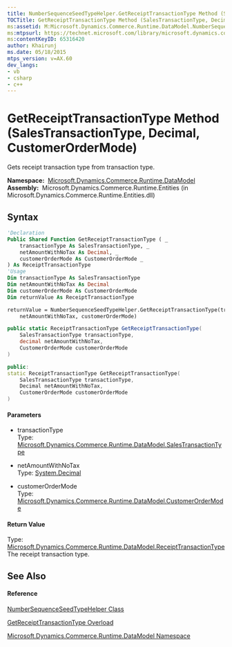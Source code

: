 ```yaml
---
title: NumberSequenceSeedTypeHelper.GetReceiptTransactionType Method (SalesTransactionType, Decimal, CustomerOrderMode) (Microsoft.Dynamics.Commerce.Runtime.DataModel)
TOCTitle: GetReceiptTransactionType Method (SalesTransactionType, Decimal, CustomerOrderMode)
ms:assetid: M:Microsoft.Dynamics.Commerce.Runtime.DataModel.NumberSequenceSeedTypeHelper.GetReceiptTransactionType(Microsoft.Dynamics.Commerce.Runtime.DataModel.SalesTransactionType,System.Decimal,Microsoft.Dynamics.Commerce.Runtime.DataModel.CustomerOrderMode)
ms:mtpsurl: https://technet.microsoft.com/library/microsoft.dynamics.commerce.runtime.datamodel.numbersequenceseedtypehelper.getreceipttransactiontype(v=AX.60)
ms:contentKeyID: 65316420
author: Khairunj
ms.date: 05/18/2015
mtps_version: v=AX.60
dev_langs:
- vb
- csharp
- c++
---
```


# GetReceiptTransactionType Method (SalesTransactionType, Decimal, CustomerOrderMode)

Gets receipt transaction type from transaction type.

**Namespace:**  [Microsoft.Dynamics.Commerce.Runtime.DataModel](microsoft-dynamics-commerce-runtime-datamodel-namespace.md)  
**Assembly:**  Microsoft.Dynamics.Commerce.Runtime.Entities (in Microsoft.Dynamics.Commerce.Runtime.Entities.dll)

## Syntax

``` vb
'Declaration
Public Shared Function GetReceiptTransactionType ( _
    transactionType As SalesTransactionType, _
    netAmountWithNoTax As Decimal, _
    customerOrderMode As CustomerOrderMode _
) As ReceiptTransactionType
'Usage
Dim transactionType As SalesTransactionType
Dim netAmountWithNoTax As Decimal
Dim customerOrderMode As CustomerOrderMode
Dim returnValue As ReceiptTransactionType

returnValue = NumberSequenceSeedTypeHelper.GetReceiptTransactionType(transactionType, _
    netAmountWithNoTax, customerOrderMode)
```

``` csharp
public static ReceiptTransactionType GetReceiptTransactionType(
    SalesTransactionType transactionType,
    decimal netAmountWithNoTax,
    CustomerOrderMode customerOrderMode
)
```

``` c++
public:
static ReceiptTransactionType GetReceiptTransactionType(
    SalesTransactionType transactionType, 
    Decimal netAmountWithNoTax, 
    CustomerOrderMode customerOrderMode
)
```

#### Parameters

  - transactionType  
    Type: [Microsoft.Dynamics.Commerce.Runtime.DataModel.SalesTransactionType](salestransactiontype-enumeration-microsoft-dynamics-commerce-runtime-datamodel.md)  

<!-- end list -->

  - netAmountWithNoTax  
    Type: [System.Decimal](https://technet.microsoft.com/library/1k2e8atx\(v=ax.60\))  

<!-- end list -->

  - customerOrderMode  
    Type: [Microsoft.Dynamics.Commerce.Runtime.DataModel.CustomerOrderMode](customerordermode-enumeration-microsoft-dynamics-commerce-runtime-datamodel.md)  

#### Return Value

Type: [Microsoft.Dynamics.Commerce.Runtime.DataModel.ReceiptTransactionType](receipttransactiontype-enumeration-microsoft-dynamics-commerce-runtime-datamodel.md)  
The receipt transaction type.  

## See Also

#### Reference

[NumberSequenceSeedTypeHelper Class](numbersequenceseedtypehelper-class-microsoft-dynamics-commerce-runtime-datamodel.md)

[GetReceiptTransactionType Overload](numbersequenceseedtypehelper-getreceipttransactiontype-method-microsoft-dynamics-commerce-runtime-datamodel.md)

[Microsoft.Dynamics.Commerce.Runtime.DataModel Namespace](microsoft-dynamics-commerce-runtime-datamodel-namespace.md)

